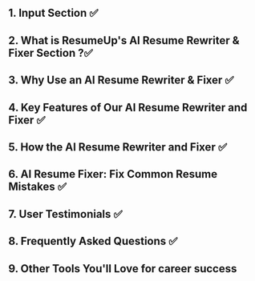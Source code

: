 ## 1. Input Section ✅

## 2. What is ResumeUp's AI Resume Rewriter & Fixer Section ?✅

## 3. Why Use an AI Resume Rewriter & Fixer ✅

## 4. Key Features of Our AI Resume Rewriter and Fixer ✅

## 5. How the AI Resume Rewriter and Fixer ✅

## 6. AI Resume Fixer: Fix Common Resume Mistakes ✅

## 7. User Testimonials ✅

## 8. Frequently Asked Questions ✅

## 9. Other Tools You'll Love for career success
